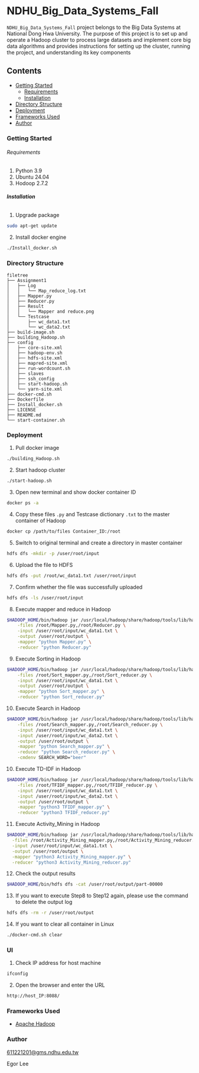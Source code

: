 # NDHU_Big_Data_Systems_Fall

`NDHU_Big_Data_Systems_Fall` project belongs to the Big Data Systems at National Dong Hwa University. The purpose of this project is to set up and operate a Hadoop cluster to process large datasets and implement core big data algorithms and provides instructions for setting up the cluster, running the project, and understanding its key components


## Contents

- [Getting Started](#Getting-Started)
  - [Requirements](#Requirements)
  - [Installation](#Installation)
- [Directory Structure](#Directory-Structure)
- [Deployment](#Deployment)
- [Frameworks Used](#Frameworks-Used)
- [Author](#Author)

### Getting Started

###### Requirements

1. Python 3.9
2. Ubuntu 24.04
3. Hodoop 2.7.2

###### **Installation**

1. Upgrade package

```sh
sudo apt-get update
```

2. Install docker engine

```sh
./Install_docker.sh
```

### Directory Structure

```
filetree 
├── Assignment1
│   ├── Log
│   │   └── Map_reduce_log.txt
│   ├── Mapper.py
│   ├── Reducer.py
│   ├── Result
│   │   └── Mapper and reduce.png
│   └── Testcase
│       ├── wc_data1.txt
│       └── wc_data2.txt
├── build-image.sh
├── building_Hadoop.sh
├── config
│   ├── core-site.xml
│   ├── hadoop-env.sh
│   ├── hdfs-site.xml
│   ├── mapred-site.xml
│   ├── run-wordcount.sh
│   ├── slaves
│   ├── ssh_config
│   ├── start-hadoop.sh
│   └── yarn-site.xml
├── docker-cmd.sh
├── Dockerfile
├── Install_docker.sh
├── LICENSE
├── README.md
└── start-container.sh
```

### Deployment

1. Pull docker image

```sh
./building_Hadoop.sh
```

2. Start hadoop cluster

```sh
./start-hadoop.sh
```

3. Open new terminal and show docker container ID

```sh
docker ps -a
```

4. Copy these files `.py` and Testcase dictionary `.txt` to the master container of Hadoop

```sh
docker cp /path/to/files Container_ID:/root
```

5. Switch to original terminal and create a directory in master container

```sh
hdfs dfs -mkdir -p /user/root/input 
```

6. Upload the file to HDFS 

```sh
hdfs dfs -put /root/wc_data1.txt /user/root/input
```

7. Confirm whether the file was successfully uploaded

```sh
hdfs dfs -ls /user/root/input
```

8. Execute mapper and reduce in Hadoop

```sh
$HADOOP_HOME/bin/hadoop jar /usr/local/hadoop/share/hadoop/tools/lib/hadoop-streaming-2.7.2.jar \
    -files /root/Mapper.py,/root/Reducer.py \
    -input /user/root/input/wc_data1.txt \
    -output /user/root/output \
    -mapper "python Mapper.py" \
    -reducer "python Reducer.py"
```

9. Execute Sorting in Hadoop

```sh
$HADOOP_HOME/bin/hadoop jar /usr/local/hadoop/share/hadoop/tools/lib/hadoop-streaming-2.7.2.jar \
    -files /root/Sort_mapper.py,/root/Sort_reducer.py \
    -input /user/root/input/wc_data1.txt \
    -output /user/root/output \
    -mapper "python Sort_mapper.py" \
    -reducer "python Sort_reducer.py"
```

10. Execute Search in Hadoop

```sh
$HADOOP_HOME/bin/hadoop jar /usr/local/hadoop/share/hadoop/tools/lib/hadoop-streaming-2.7.2.jar \
    -files /root/Search_mapper.py,/root/Search_reducer.py \
    -input /user/root/input/wc_data1.txt \
    -input /user/root/input/wc_data2.txt \
    -output /user/root/output \
    -mapper "python Search_mapper.py" \
    -reducer "python Search_reducer.py" \
    -cmdenv SEARCH_WORD="beer"
```

10. Execute TD-IDF in Hadoop

```sh
$HADOOP_HOME/bin/hadoop jar /usr/local/hadoop/share/hadoop/tools/lib/hadoop-streaming-2.7.2.jar \
    -files /root/TFIDF_mapper.py,/root/TFIDF_reducer.py \
    -input /user/root/input/wc_data1.txt \
    -input /user/root/input/wc_data2.txt \
    -output /user/root/output \
    -mapper "python3 TFIDF_mapper.py" \
    -reducer "python3 TFIDF_reducer.py"
```

11. Execute Activity_Mining in Hadoop

```sh
$HADOOP_HOME/bin/hadoop jar /usr/local/hadoop/share/hadoop/tools/lib/hadoop-streaming-2.7.2.jar \
  -files /root/Activity_Mining_mapper.py,/root/Activity_Mining_reducer.py \
  -input /user/root/input/wc_data1.txt \
  -output /user/root/output \
  -mapper "python3 Activity_Mining_mapper.py" \
  -reducer "python3 Activity_Mining_reducer.py"
```

12. Check the output results

```sh
$HADOOP_HOME/bin/hdfs dfs -cat /user/root/output/part-00000
```

13. If you want to execute Step8 to Step12 again, please use the command to delete the output log

```sh
hdfs dfs -rm -r /user/root/output
```

14. If you want to clear all container in Linux

```sh
./docker-cmd.sh clear
```

### UI

1. Check IP address for host machine

```sh
ifconfig
```

2. Open the browser and enter the URL

```sh
http://host_IP:8088/
```

### Frameworks Used

- [Apache Hadoop](https://hadoop.apache.org/)

### Author

611221201@gms.ndhu.edu.tw

Egor Lee
